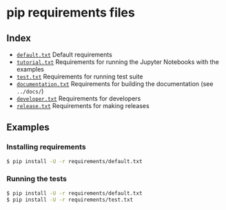 # pip requirements files

## Index

- [`default.txt`](default.txt)
  Default requirements
- [`tutorial.txt`](example.txt)
  Requirements for running the Jupyter Notebooks with the examples
- [`test.txt`](test.txt)
  Requirements for running test suite
- [`documentation.txt`](doc.txt)
  Requirements for building the documentation (see `../docs/`)
- [`developer.txt`](developer.txt)
  Requirements for developers
- [`release.txt`](release.txt)
  Requirements for making releases

## Examples

### Installing requirements

```bash
$ pip install -U -r requirements/default.txt
```

### Running the tests

```bash
$ pip install -U -r requirements/default.txt
$ pip install -U -r requirements/test.txt
```